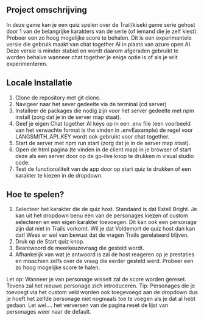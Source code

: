 ## Project omschrijving

In deze game kan je een quiz spelen over de Trail/kiseki game serie gehost door 1 van de belangrijke karakters van de serie (of iemand die je zelf kiest). Probeer een zo hoog mogelijke score te behalen. 
Dit is een experimentele versie die gebruik maakt van chat together AI in plaats van azure open AI. Deze versie is minder stabiel en wordt daarom afgeraden gebruikt te worden behalve wanneer chat together je enige optie is of als je wilt experimenteren.

## Locale Installatie

1. Clone de repository met git clone.
2. Navigeer naar het sever gedeelte via de terminal (cd server)
3. Installeer de packages die nodig zijn voor het server gedeelte met npm install (zorg dat je in de server map staat).
4. Geef je eigen Chat together AI keys op in een .env file (een voorbeeld van het verwachte format is the vinden in .envEaxample) de regel voor LANGSMITH_API_KEY wordt ook gebruikt voor chat together.
5. Start de server met npm run start (zorg dat je in de server map staat).
6. Open de html pagina (te vinden in de client map) in je browser of start deze als een server door op de go-live knop te drukken in visual studio code.
7. Test de functionaliteit van de app door op start quiz te drukken of een karakter te kiezen in de dropdown.

## Hoe te spelen?

1. Selecteer het karakter die de quiz host. Standaard is dat Estell Bright. Je kan uit het dropdown benu één van de personages kiezen of custom selecteren en een eigen karakter toevoegen.
   Dit kan ook een personage zijn dat niet in Trails vorkomt. Wil je dat Voldemort de quiz host dan kan dat! Wees er wel van bewust dat de vragen Trails gerelateerd blijven.
2. Druk op de Start quiz knop.
3. Beantwoord de meerkeuzevraag die gesteld wordt.
4. Afhankelijk van wat je antwoord is zal de host reageren op je prestaties en misschien zelfs over de vraag die eerder gesteld werd.
   Probeer een zo hoog mogelijke score te halen.

Let op: Wanneer je van personage wisselt zal de score worden gereset. Tevens zal het nieuwe personage zich introduceren.
Tip: Personages die je toevoegt via het custom veld worden ook toegevoegd aan de dropdown dus je hoeft het zelfde personage niet nogmaals toe te voegen als je dat al hebt gedaan.
Let wel.... het verversen van de pagina reset de lijst van personages weer naar de default.
